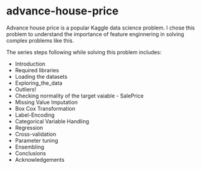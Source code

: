 # advance-house-price

Advance house price is a popular Kaggle data science problem. I chose this problem to understand the importance of feature enginnering in solving complex problems like this.

The series steps following while solving this problem includes:

* Introduction
* Required libraries
* Loading the datasets
* Exploring_the_data
* Outliers!
* Checking normality of the target vaiable - SalePrice
* Missing Value Imputation
* Box Cox Transformation
* Label-Encoding
* Categorical Variable Handling
* Regression
* Cross-validation
* Parameter tuning
* Ensembling
* Conclusions
* Acknowledgements
